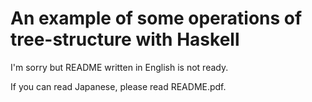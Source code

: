 # An example of some operations of tree-structure with Haskell

I'm sorry but README written in English is not ready. 

If you can read Japanese, please read README.pdf. 